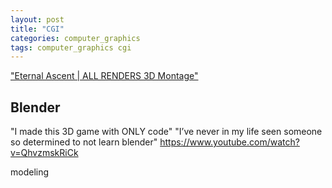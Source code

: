 ```yaml
---
layout: post
title: "CGI"
categories: computer_graphics
tags: computer_graphics cgi
---
```


["Eternal Ascent \| ALL RENDERS 3D Montage"](https://youtu.be/mIzQuQlk1s8)

## Blender

"I made this 3D game with ONLY code"
"I’ve never in my life seen someone so determined to not learn blender"
https://www.youtube.com/watch?v=QhvzmskRiCk

modeling


